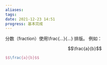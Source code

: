 ```yaml
---
aliases: 
tags: 
date: 2021-12-23 14:51
progress: 基本完成
---
```


分数（fraction）使用\frac{...}{...} 排版。
例如：

$$\frac{a}{b}$$
```latex
$$\frac{a}{b}$$
```